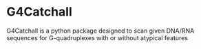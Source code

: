 # G4Catchall
G4Catchall is a python package designed to scan given DNA/RNA sequences for G-quadruplexes with or without atypical features
